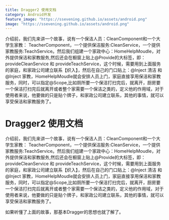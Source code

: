 ```yaml
---
title: Dragger2 使用文档
category: Android开发
feature_image: "https://ssevening.github.io/assets/android.png"
image: "https://ssevening.github.io/assets/android.png"
---
```


介绍前，我们先来讲一个故事，说有一个保洁人员：CleanComponent和一个大学生家教： TeacherComponent，一个提供保洁服务:CleanService，一个提供家教服务:TeachService。然后我们组建一个家政中心：HomeHelpMoudle，对外提供保洁和家教服务,然后还会在橱窗上贴上@Provide的大标签，即：provideCleanService 和 provideTeachService，这个时候，需要用到上面服务的家庭，和家政公司建立联系【织入】，然后在自己的门口贴上：@Inject 清洁 和 @Inject 家教，HomeHelpMoudle就会安排人员上门，家庭直接享用保洁和家教服务，同时，可以指定@Scope,比如厕所要一个保洁打扫完后，就离开，厨房要一个保洁打扫完后就离开或者整个家需要一个保洁之类的，定义他的作用域，对于使用者来说，他要做的只是贴个牌子，和家政公司建立联系，其他的事情，就可以享受保洁和家教服务了。


<!-- more -->

# Dragger2 使用文档

介绍前，我们先来讲一个故事，说有一个保洁人员：CleanComponent和一个大学生家教： TeacherComponent，一个提供保洁服务:CleanService，一个提供家教服务:TeachService。然后我们组建一个家政中心：HomeHelpMoudle，对外提供保洁和家教服务,然后还会在橱窗上贴上@Provide的大标签，即：provideCleanService 和 provideTeachService，这个时候，需要用到上面服务的家庭，和家政公司建立联系【织入】，然后在自己的门口贴上：@Inject 清洁 和 @Inject 家教，HomeHelpMoudle就会安排人员上门，家庭直接享用保洁和家教服务，同时，可以指定@Scope,比如厕所要一个保洁打扫完后，就离开，厨房要一个保洁打扫完后就离开或者整个家需要一个保洁之类的，定义他的作用域，对于使用者来说，他要做的只是贴个牌子，和家政公司建立联系，其他的事情，就可以享受保洁和家教服务了。

如果听懂了上面的故事，那基本Dragger的思想也就了解了。





















